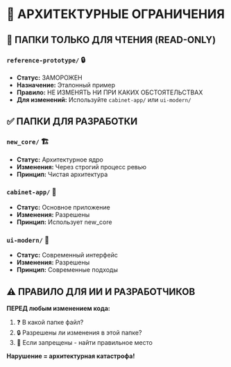 # 🚫 АРХИТЕКТУРНЫЕ ОГРАНИЧЕНИЯ

## 📁 ПАПКИ ТОЛЬКО ДЛЯ ЧТЕНИЯ (READ-ONLY)

### `reference-prototype/` 🔒
- **Статус:** ЗАМОРОЖЕН
- **Назначение:** Эталонный пример
- **Правило:** НЕ ИЗМЕНЯТЬ НИ ПРИ КАКИХ ОБСТОЯТЕЛЬСТВАХ
- **Для изменений:** Используйте `cabinet-app/` или `ui-modern/`

## ✅ ПАПКИ ДЛЯ РАЗРАБОТКИ

### `new_core/` 🏗️
- **Статус:** Архитектурное ядро
- **Изменения:** Через строгий процесс ревью
- **Принцип:** Чистая архитектура

### `cabinet-app/` 🎯  
- **Статус:** Основное приложение
- **Изменения:** Разрешены
- **Принцип:** Использует new_core

### `ui-modern/` 🎨
- **Статус:** Современный интерфейс  
- **Изменения:** Разрешены
- **Принцип:** Современные подходы

## ⚠️ ПРАВИЛО ДЛЯ ИИ И РАЗРАБОТЧИКОВ

**ПЕРЕД любым изменением кода:**
1. ❓ В какой папке файл?
2. 🔒 Разрешены ли изменения в этой папке?
3. 🎯 Если запрещены - найти правильное место

**Нарушение = архитектурная катастрофа!**
